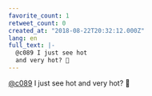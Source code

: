 ```yaml
---
favorite_count: 1
retweet_count: 0
created_at: "2018-08-22T20:32:12.000Z"
lang: en
full_text: |-
  @c089 I just see hot
  and very hot? 🤔
---
```


[@c089](https://twitter.com/c089) I just see hot and very hot? 🤔
